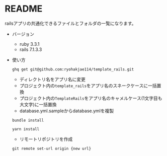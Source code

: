 # README

railsアプリの共通化できるファイルとフォルダの一覧になります。

* バージョン
  * ruby 3.3.1
  * rails 7.1.3.3
  
* 使い方
  ```
  ghq get git@github.com:ryohakjae114/template_rails.git
  ```
  * ディレクトリ名をアプリ名に変更
  * プロジェクト内の`template_rails`をアプリ名のスネークケースに一括置換
  * プロジェクト内の`TemplateRails`をアプリ名のキャメルケース(1文字目も大文字)に一括置換
  * database.yml.sampleからdatabase.ymlを複製
  ```
  bundle install
  ```
  ```
  yarn install
  ```
  * リモートリポジトリを作成
  ```
  git remote set-url origin {new url}
  ```
